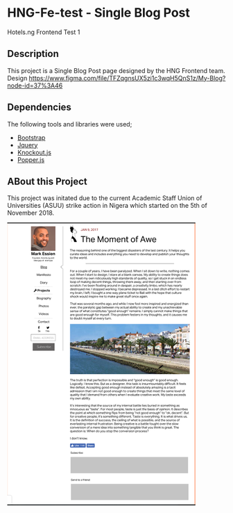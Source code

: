 

# HNG-Fe-test - Single Blog Post

Hotels.ng Frontend Test 1


## Description 
This project is a Single Blog Post page designed by the HNG Frontend team.
Design 
https://www.figma.com/file/TFZqgnsUX5zi1c3wqH5QnS1z/My-Blog?node-id=37%3A46


## Dependencies

The following tools and libraries were used;

- [Bootstrap](https://getbootstrap.com)
- [Jquery](https://jquery.com/)
- [Knockout.js](http://knockoutjs.com/)
- [Popper.js](https://popper.js.org)


## ABout this Project

This project was initated due to the current Academic Staff Union of Universities (ASUU) strike action in Nigera which started on the 5th of November 2018.



![screencast](assets/images/screenshot_blog.PNG)



